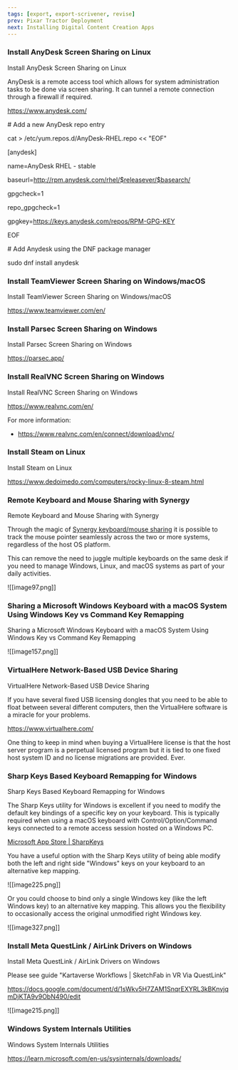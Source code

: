 ```yaml
---
tags: [export, export-scrivener, revise]
prev: Pixar Tractor Deployment
next: Installing Digital Content Creation Apps
---
```


### Install AnyDesk Screen Sharing on Linux

Install AnyDesk Screen Sharing on Linux

AnyDesk is a remote access tool which allows for system administration tasks to be done via screen sharing. It can tunnel a remote connection through a firewall if required.

<https://www.anydesk.com/>

\# Add a new AnyDesk repo entry

cat \> /etc/yum.repos.d/AnyDesk-RHEL.repo \<\< "EOF"

\[anydesk\]

name=AnyDesk RHEL - stable

baseurl=http://rpm.anydesk.com/rhel/$releasever/$basearch/

gpgcheck=1

repo_gpgcheck=1

gpgkey=https://keys.anydesk.com/repos/RPM-GPG-KEY

EOF

\# Add Anydesk using the DNF package manager

sudo dnf install anydesk

### Install TeamViewer Screen Sharing on Windows/macOS

Install TeamViewer Screen Sharing on Windows/macOS

<https://www.teamviewer.com/en/>

### Install Parsec Screen Sharing on Windows

Install Parsec Screen Sharing on Windows

<https://parsec.app/>

### Install RealVNC Screen Sharing on Windows

Install RealVNC Screen Sharing on Windows

<https://www.realvnc.com/en/>

For more information:

-   <https://www.realvnc.com/en/connect/download/vnc/>

### Install Steam on Linux

Install Steam on Linux

<https://www.dedoimedo.com/computers/rocky-linux-8-steam.html>

### Remote Keyboard and Mouse Sharing with Synergy

Remote Keyboard and Mouse Sharing with Synergy

Through the magic of [Synergy keyboard/mouse sharing](https://symless.com/synergy) it is possible to track the mouse pointer seamlessly across the two or more systems, regardless of the host OS platform.

This can remove the need to juggle multiple keyboards on the same desk if you need to manage Windows, Linux, and macOS systems as part of your daily activities.

![[image97.png]]

### Sharing a Microsoft Windows Keyboard with a macOS System Using Windows Key vs Command Key Remapping

Sharing a Microsoft Windows Keyboard with a macOS System Using Windows Key vs Command Key Remapping

![[image157.png]]

### VirtualHere Network-Based USB Device Sharing

VirtualHere Network-Based USB Device Sharing

If you have several fixed USB licensing dongles that you need to be able to float between several different computers, then the VirtualHere software is a miracle for your problems.

<https://www.virtualhere.com/>

One thing to keep in mind when buying a VirtualHere license is that the host server program is a perpetual licensed program but it is tied to one fixed host system ID and no license migrations are provided. Ever.

### Sharp Keys Based Keyboard Remapping for Windows

Sharp Keys Based Keyboard Remapping for Windows

The Sharp Keys utility for Windows is excellent if you need to modify the default key bindings of a specific key on your keyboard. This is typically required when using a macOS keyboard with Control/Option/Command keys connected to a remote access session hosted on a Windows PC.

[Microsoft App Store \| SharpKeys](https://apps.microsoft.com/store/detail/sharpkeys/XPFFCG7M673D4F)

You have a useful option with the Sharp Keys utility of being able modify both the left and right side "Windows" keys on your keyboard to an alternative kep mapping.

![[image225.png]]

Or you could choose to bind only a single Windows key (like the left Windows key) to an alternative key mapping. This allows you the flexibility to occasionally access the original unmodified right Windows key.

![[image327.png]]

### Install Meta QuestLink / AirLink Drivers on Windows

Install Meta QuestLink / AirLink Drivers on Windows

Please see guide "Kartaverse Workflows \| SketchFab in VR Via QuestLink"

<https://docs.google.com/document/d/1sWkv5H7ZAM1SnqrEXYRL3kBKnvjqmDjKTA9v9ObN490/edit>

![[image215.png]]

### Windows System Internals Utilities

Windows System Internals Utilities

<https://learn.microsoft.com/en-us/sysinternals/downloads/>